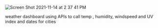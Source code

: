 
![Screen Shot 2021-11-14 at 2 37 41 PM](https://user-images.githubusercontent.com/91171134/141701804-bfd78a06-023b-4b36-8540-71c59fe8d803.png)


weather dashboard using APIs to call temp , humidity, windspeed and UV index and dates for cities
